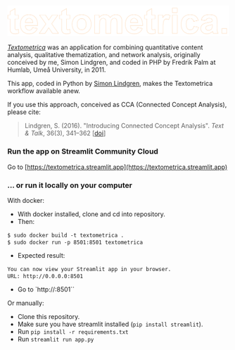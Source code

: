 ![textometrica](logo.png)

[*Textometrica*](https://web.archive.org/web/20120201063603/http://textometrica.humlab.umu.se/) was an application for combining quantitative content analysis, qualitative thematization, and network analysis, originally conceived by me, Simon Lindgren, and coded in PHP by Fredrik Palm at Humlab, Umeå University, in 2011.

This app, coded in Python by [Simon Lindgren](https://github.com/simonlindgren), makes the Textometrica workflow available anew. 

If you use this approach, conceived as CCA (Connected Concept Analysis), please cite:

> Lindgren, S. (2016). \"Introducing Connected Concept Analysis\". *Text & Talk*, 36(3), 341–362 [[doi](https://doi.org/10.1515/text-2016-0016)]


### Run the app on Streamlit Community Cloud

Go to [https://textometrica.streamlit.app](https://textometrica.streamlit.app)


### ... or run it locally on your computer

With docker:

- With docker installed, clone and cd into repository.
- Then:
```
$ sudo docker build -t textometrica .
$ sudo docker run -p 8501:8501 textometrica
```
- Expected result:
```
You can now view your Streamlit app in your browser.
URL: http://0.0.0.0:8501
```
- Go to `http://<ip-where-you-ran-the-docker-image>:8501``

Or manually:

- Clone this repository.
- Make sure you have streamlit installed (`pip install streamlit`).
- Run `pip install -r requirements.txt`
- Run `streamlit run app.py`




